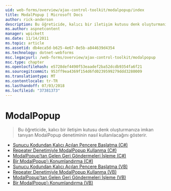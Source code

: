 ```yaml
---
uid: web-forms/overview/ajax-control-toolkit/modalpopup/index
title: ModalPopup | Microsoft Docs
author: rick-anderson
description: Bu öğreticide, kalıcı bir iletişim kutusu denk oluşturmanıza imkan tanıyan ModalPopup denetiminin nasıl kullanılacağını gösterir.
ms.author: aspnetcontent
manager: wpickett
ms.date: 11/14/2011
ms.topic: article
ms.assetid: db4eca5d-b625-4e67-8e5b-a844639d4354
ms.technology: dotnet-webforms
msc.legacyurl: /web-forms/overview/ajax-control-toolkit/modalpopup
msc.type: chapter
ms.openlocfilehash: e5728def4490f53eaadef2ba52dcdb9354fa6f21
ms.sourcegitcommit: 953ff9ea4369f154d6fd0239599279ddd3280009
ms.translationtype: MT
ms.contentlocale: tr-TR
ms.lasthandoff: 07/03/2018
ms.locfileid: "37381373"
---
```

<a name="modalpopup"></a>ModalPopup
====================
> Bu öğreticide, kalıcı bir iletişim kutusu denk oluşturmanıza imkan tanıyan ModalPopup denetiminin nasıl kullanılacağını gösterir.


- [Sunucu Kodundan Kalıcı Açılan Pencere Başlatma (C#)](launching-a-modal-popup-window-from-server-code-cs.md)
- [Repeater Denetimiyle ModalPopup Kullanma (C#)](using-modalpopup-with-a-repeater-control-cs.md)
- [ModalPopup’tan Gelen Geri Göndermeleri İşleme (C#)](handling-postbacks-from-a-modalpopup-cs.md)
- [Bir ModalPopup’ı Konumlandırma (C#)](positioning-a-modalpopup-cs.md)
- [Sunucu Kodundan Kalıcı Açılan Pencere Başlatma (VB)](launching-a-modal-popup-window-from-server-code-vb.md)
- [Repeater Denetimiyle ModalPopup Kullanma (VB)](using-modalpopup-with-a-repeater-control-vb.md)
- [ModalPopup’tan Gelen Geri Göndermeleri İşleme (VB)](handling-postbacks-from-a-modalpopup-vb.md)
- [Bir ModalPopup’ı Konumlandırma (VB)](positioning-a-modalpopup-vb.md)
